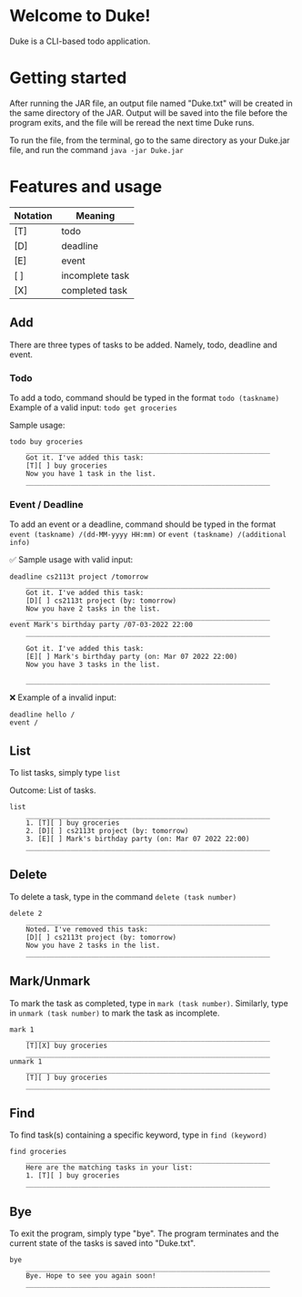 

# Welcome to Duke!
Duke is a CLI-based todo application. 
# Getting started
After running the JAR file, an output file named "Duke.txt" will be created in the same directory of the JAR.  Output will be saved into the file before the program exits, and the file will be reread the next time Duke runs.

To run the file, from the terminal, go to the same directory as your Duke.jar file, and run the command `java -jar Duke.jar`


# Features and usage
| Notation | Meaning  |
|--|--|
| [T] | todo  |
| [D] | deadline|
| [E] | event |
| [ ] | incomplete task
| [X] | completed task




## Add
There are three types of tasks to be added. Namely, todo, deadline and event.  
### Todo
   
   To add a todo,  command should be typed in the format 
   `todo (taskname)`
   Example of a valid input:
	   `todo get groceries`

Sample usage:

    todo buy groceries
        ____________________________________________________________
	    Got it. I've added this task:
	    [T][ ] buy groceries
	    Now you have 1 task in the list.
	    ____________________________________________________________
	    


### Event / Deadline
   
   To add an event or a deadline, command should be typed in the format `event (taskname) /(dd-MM-yyyy HH:mm)` or 
   `event (taskname) /(additional info)`
   
   :white_check_mark: Sample usage with valid input:
   

    deadline cs2113t project /tomorrow
        ____________________________________________________________
        Got it. I've added this task:
        [D][ ] cs2113t project (by: tomorrow)
        Now you have 2 tasks in the list.
        ____________________________________________________________
    event Mark's birthday party /07-03-2022 22:00
        ____________________________________________________________
        
        Got it. I've added this task:
        [E][ ] Mark's birthday party (on: Mar 07 2022 22:00)
        Now you have 3 tasks in the list.
        
        ____________________________________________________________

   
    
 :x: Example of a invalid input:
 
	deadline hello /
	event / 


    

 ## List
 To list tasks, simply type 
 `list`
 

Outcome: List of tasks. 
  

    list
	    ____________________________________________________________   
	    1. [T][ ] buy groceries
	    2. [D][ ] cs2113t project (by: tomorrow)
	    3. [E][ ] Mark's birthday party (on: Mar 07 2022 22:00)
	    ____________________________________________________________

 ## Delete 
 To delete a task, type in the command `delete (task number)`
 

    delete 2
	    ____________________________________________________________
	    Noted. I've removed this task:
	    [D][ ] cs2113t project (by: tomorrow)
	    Now you have 2 tasks in the list.
	    ____________________________________________________________




 ## Mark/Unmark 
 To mark the task as completed, type in `mark (task number)`.
 Similarly, type in `unmark (task number)` to mark the task as incomplete.

 

    mark 1
	    ____________________________________________________________
	    [T][X] buy groceries
	    ____________________________________________________________
	unmark 1
	    ____________________________________________________________
	    [T][ ] buy groceries
	    ____________________________________________________________

 ## Find
 To find task(s) containing a specific keyword, type in `find (keyword)`

 

    find groceries
	    ____________________________________________________________
	    Here are the matching tasks in your list:
	    1. [T][ ] buy groceries
	    ____________________________________________________________

 ## Bye
To exit the program, simply type "bye". The program terminates and the current state of the tasks is saved into "Duke.txt".

   

    bye
	    ____________________________________________________________
	    Bye. Hope to see you again soon!
	    ____________________________________________________________


    

